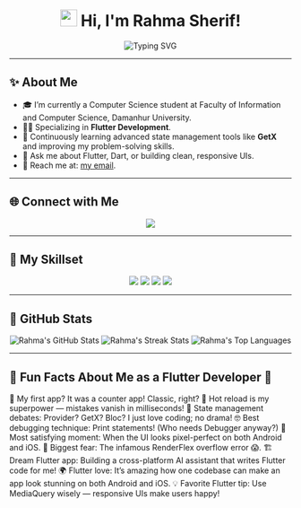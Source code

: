 <h1 align="center">
  <img src="https://media.giphy.com/media/hvRJCLFzcasrR4ia7z/giphy.gif" width="30px"> 
  Hi, I'm Rahma Sherif!
</h1>

<p align="center">
  <img src="https://readme-typing-svg.demolab.com?font=Fira+Code&size=25&pause=1000&color=FFFF00&center=true&vCenter=true&width=435&lines=Flutter+Developer;Software Engineer" alt="Typing SVG">
</p>

---

## ✨ **About Me**

- 🎓 I’m currently a Computer Science student at Faculty of Information and Computer Science, Damanhur University.
- 🧑‍💻 Specializing in **Flutter Development**.
- 🌱 Continuously learning advanced state management tools like **GetX** and improving my problem-solving skills.
- 💬 Ask me about Flutter, Dart, or building clean, responsive UIs.
- 📧 Reach me at: [my email](sherifrahma829@gmail.com).

---

## 🌐 **Connect with Me**

<p align="center">
  <a href="https://www.linkedin.com/in/rahma-sherif-147989266/">
    <img src="https://img.shields.io/badge/LinkedIn-0077B5?style=for-the-badge&logo=linkedin&logoColor=white" />
  </a>
</p>

---

## 🚀 **My Skillset**

<div align="center">
  <img src="https://img.shields.io/badge/Dart-0175C2?style=for-the-badge&logo=dart&logoColor=white" />
  <img src="https://img.shields.io/badge/Flutter-02569B?style=for-the-badge&logo=flutter&logoColor=white" />
  <img src="https://img.shields.io/badge/Figma-F24E1E?style=for-the-badge&logo=figma&logoColor=white" />
  <img src="https://img.shields.io/badge/Git-F05032?style=for-the-badge&logo=git&logoColor=white" />
</div>

---

## 🌟 GitHub Stats

<p align="center">
  <img src="https://github-readme-stats.vercel.app/api?username=Rahma266&show_icons=true&theme=radical&count_private=true" alt="Rahma's GitHub Stats" />
  <img src="https://github-readme-streak-stats.herokuapp.com/?user=Rahma266&theme=radical" alt="Rahma's Streak Stats" />
  <img src="https://github-readme-stats.vercel.app/api/top-langs/?username=Rahma266&layout=compact&theme=radical" alt="Rahma's Top Languages" />
</p>

---

## 🌟 Fun Facts About Me as a Flutter Developer 🌟
🚀 My first app? It was a counter app! Classic, right?
🔄 Hot reload is my superpower — mistakes vanish in milliseconds!
🎨 State management debates: Provider? GetX? Bloc? I just love coding; no drama!
🤓 Best debugging technique: Print statements! (Who needs Debugger anyway?)
🌟 Most satisfying moment: When the UI looks pixel-perfect on both Android and iOS.
🐛 Biggest fear: The infamous RenderFlex overflow error 😱.
🏗️ Dream Flutter app: Building a cross-platform AI assistant that writes Flutter code for me!
🌍 Flutter love: It’s amazing how one codebase can make an app look stunning on both Android and iOS.
💡 Favorite Flutter tip: Use MediaQuery wisely — responsive UIs make users happy!


